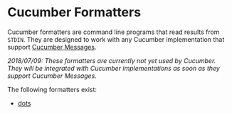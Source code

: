# Cucumber Formatters

Cucumber formatters are command line programs that read results from `STDIN`.
They are designed to work with any Cucumber implementation that support
[Cucumber Messages](https://github.com/cucumber/cucumber/tree/master/messages).

*2018/07/09: These formatters are currently not yet used by Cucumber. They will
be integrated with Cucumber implementations as soon as they support Cucumber
Messages.*

The following formatters exist:

* [dots](./dots)
